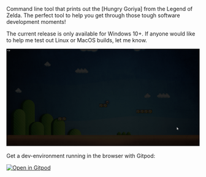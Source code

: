 Command line tool that prints out the [Hungry Goriya] from the Legend of Zelda. 
The perfect tool to help you get through those tough software development moments!

The current release is only available for Windows 10+.
If anyone would like to help me test out Linux or MacOS builds, let me know.

![Grumble command line tool](grumble.gif)

Get a dev-environment running in the browser with Gitpod:

[![Open in Gitpod](https://gitpod.io/button/open-in-gitpod.svg)](https://gitpod.io/#https://github.com/theparticleman/Grumble)
